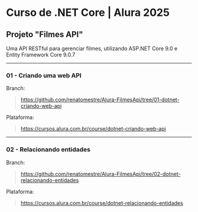 # Curso de .NET Core | Alura 2025

## Projeto "Filmes API"

Uma API RESTful para gerenciar filmes, utilizando ASP.NET Core 9.0 e Entity Framework Core 9.0.7

---

### 01 - Criando uma web API

Branch:

> https://github.com/renatomestre/Alura-FilmesApi/tree/01-dotnet-criando-web-api

Plataforma:

> https://cursos.alura.com.br/course/dotnet-criando-web-api

---

### 02 - Relacionando entidades

Branch:

> https://github.com/renatomestre/Alura-FilmesApi/tree/02-dotnet-relacionando-entidades

Plataforma:

> https://cursos.alura.com.br/course/dotnet-relacionando-entidades